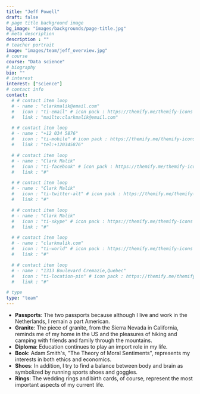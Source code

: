 ```yaml
---
title: "Jeff Powell"
draft: false
# page title background image
bg_image: "images/backgrounds/page-title.jpg"
# meta description
description : ""
# teacher portrait
image: "images/team/jeff_overview.jpg"
# course
course: "Data science"
# biography
bio: ""
# interest
interest: ["science"]
# contact info
contact:
  # # contact item loop
  # - name : "clarkmalik@email.com"
  #   icon : "ti-email" # icon pack : https://themify.me/themify-icons
  #   link : "mailto:clarkmalik@email.com"

  # # contact item loop
  # - name : "+12 034 5876"
  #   icon : "ti-mobile" # icon pack : https://themify.me/themify-icons
  #   link : "tel:+120345876"

  # # contact item loop
  # - name : "Clark Malik"
  #   icon : "ti-facebook" # icon pack : https://themify.me/themify-icons
  #   link : "#"

  # # contact item loop
  # - name : "Clark Malik"
  #   icon : "ti-twitter-alt" # icon pack : https://themify.me/themify-icons
  #   link : "#"

  # # contact item loop
  # - name : "Clark Malik"
  #   icon : "ti-skype" # icon pack : https://themify.me/themify-icons
  #   link : "#"

  # # contact item loop
  # - name : "clarkmalik.com"
  #   icon : "ti-world" # icon pack : https://themify.me/themify-icons
  #   link : "#"

  # # contact item loop
  # - name : "1313 Boulevard Cremazie,Quebec"
  #   icon : "ti-location-pin" # icon pack : https://themify.me/themify-icons
  #   link : "#"

# type
type: "team"
---
```


* **Passports**: The two passports because although I live and work in the Netherlands, I remain a part American.  
* **Granite**: The piece of granite, from the Sierra Nevada in California, reminds me of my home in the US and the pleasures of hiking and camping with friends and family through the mountains.  
* **Diploma**: Education continues to play an import role in my life.
* **Book**: Adam Smith's, "The Theory of Moral Sentiments", represents my interests in both ethics and economics.  
* **Shoes**: In addition, I try to find a balance between body and brain as symbolized by running sports shoes and goggles.  
* **Rings**: The wedding rings and birth cards, of course, represent the most important aspects of my current life.
